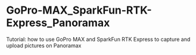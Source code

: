 # GoPro-MAX_SparkFun-RTK-Express_Panoramax
Tutorial: how to use GoPro MAX and SparkFun RTK Express to capture and upload pictures on Panoramax
